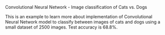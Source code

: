 Convolutional Neural Network - Image classification of Cats vs. Dogs

This is an example to learn more about implementation of Convolutional Neural Network model to classify between images of cats and dogs using a small dataset of 2500 images.
Test accuracy is 68.8%.
